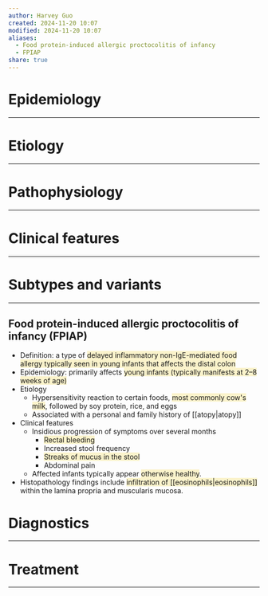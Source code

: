 ```yaml
---
author: Harvey Guo
created: 2024-11-20 10:07
modified: 2024-11-20 10:07
aliases:
  - Food protein-induced allergic proctocolitis of infancy
  - FPIAP
share: true
---
```

# Epidemiology
---


# Etiology
---


# Pathophysiology
---


# Clinical features
---


# Subtypes and variants
---
## Food protein-induced allergic proctocolitis of infancy (FPIAP)
- Definition: a type of <span style="background:rgba(240, 200, 0, 0.2)">delayed inflammatory non-IgE-mediated food allergy typically seen in young infants that affects the distal colon</span>
- Epidemiology: primarily affects <span style="background:rgba(240, 200, 0, 0.2)">young infants (typically manifests at 2–8 weeks of age)</span>
- Etiology
	- Hypersensitivity reaction to certain foods, <span style="background:rgba(240, 200, 0, 0.2)">most commonly cow's milk</span>, followed by soy protein, rice, and eggs 
	- Associated with a personal and family history of [[atopy|atopy]]
- Clinical features
	- Insidious progression of symptoms over several months
		- <span style="background:rgba(240, 200, 0, 0.2)">Rectal bleeding</span>
		- Increased stool frequency
		- <span style="background:rgba(240, 200, 0, 0.2)">Streaks of mucus in the stool</span>
		- Abdominal pain
	- Affected infants typically appear <span style="background:rgba(240, 200, 0, 0.2)">otherwise healthy</span>.
- Histopathology findings include <span style="background:rgba(240, 200, 0, 0.2)">infiltration of [[eosinophils|eosinophils]]</span> within the lamina propria and muscularis mucosa.
# Diagnostics
---


# Treatment
---

